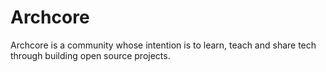 # Archcore

Archcore is a community whose intention is to learn, teach and share tech through building open source projects.
